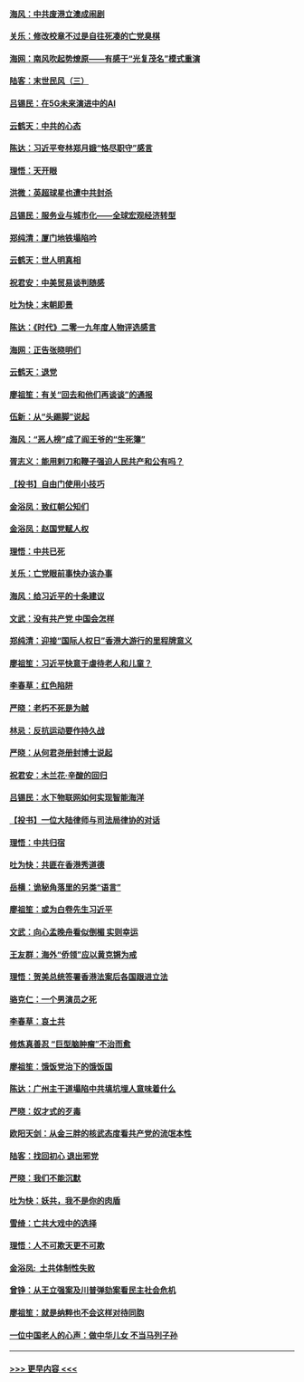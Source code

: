 #### [海风：中共废港立澳成闹剧](../pages/nsc993/n11735857.md?t=12211511) 
#### [关乐：修改校章不过是自往死凑的亡党臭棋](../pages/nsc993/n11735097.md?t=12211511) 
#### [海网：南风吹起势燎原——有感于“光复茂名”模式重演](../pages/nsc993/n11732308.md?t=12211511) 
#### [陆客：末世民风（三）](../pages/nsc993/n11732211.md?t=12211511) 
#### [吕锡民：在5G未来演进中的AI](../pages/nsc993/n11730010.md?t=12211511) 
#### [云鹤天：中共的心态](../pages/nsc993/n11729906.md?t=12211511) 
#### [陈达：习近平夸林郑月娥“恪尽职守”感言](../pages/nsc993/n11729881.md?t=12211511) 
#### [理悟：天开眼](../pages/nsc993/n11729699.md?t=12211511) 
#### [洪微：英超球星也遭中共封杀](../pages/nsc993/n11727243.md?t=12211511) 
#### [吕锡民：服务业与城市化——全球宏观经济转型](../pages/nsc993/n11725845.md?t=12211511) 
#### [郑纯清：厦门地铁塌陷吟](../pages/nsc993/n11725813.md?t=12211511) 
#### [云鹤天：世人明真相](../pages/nsc993/n11725621.md?t=12211511) 
#### [祝君安：中美贸易谈判随感](../pages/nsc993/n11725609.md?t=12211511) 
#### [吐为快：末朝即景](../pages/nsc993/n11723365.md?t=12211511) 
#### [陈达：《时代》二零一九年度人物评选感言](../pages/nsc993/n11723337.md?t=12211511) 
#### [海网：正告张晓明们](../pages/nsc993/n11723228.md?t=12211511) 
#### [云鹤天：退党](../pages/nsc993/n11723056.md?t=12211511) 
#### [廖祖笙：有关“回去和他们再谈谈”的通报](../pages/nsc993/n11722442.md?t=12211511) 
#### [伍新：从“头踢脚”说起](../pages/nsc993/n11722429.md?t=12211511) 
#### [海风：“恶人榜”成了阎王爷的“生死簿”](../pages/nsc993/n11722272.md?t=12211511) 
#### [胥志义：能用剌刀和鞭子强迫人民共产和公有吗？](../pages/nsc993/n11720569.md?t=12211511) 
#### [【投书】自由门使用小技巧](../pages/nsc993/n11720180.md?t=12211511) 
#### [金浴凤：致红朝公知们](../pages/nsc993/n11720563.md?t=12211511) 
#### [金浴凤：赵国党赋人权](../pages/nsc993/n11720533.md?t=12211511) 
#### [理悟：中共已死](../pages/nsc993/n11720233.md?t=12211511) 
#### [关乐：亡党眼前事快办该办事](../pages/nsc993/n11719160.md?t=12211511) 
#### [海风：给习近平的十条建议](../pages/nsc993/n11717616.md?t=12211511) 
#### [文武：没有共产党 中国会怎样](../pages/nsc993/n11717584.md?t=12211511) 
#### [郑纯清：迎接“国际人权日”香港大游行的里程牌意义](../pages/nsc993/n11717417.md?t=12211511) 
#### [廖祖笙：习近平快意于虐待老人和儿童？](../pages/nsc993/n11715313.md?t=12211511) 
#### [李春草：红色陷阱](../pages/nsc993/n11715029.md?t=12211511) 
#### [严晓：老朽不死是为贼](../pages/nsc993/n11712910.md?t=12211511) 
#### [林忌：反抗运动要作持久战](../pages/nsc993/n11712623.md?t=12211511) 
#### [严晓：从何君尧册封博士说起](../pages/nsc993/n11712465.md?t=12211511) 
#### [祝君安：木兰花·辛酸的回归](../pages/nsc993/n11712381.md?t=12211511) 
#### [吕锡民：水下物联网如何实现智能海洋](../pages/nsc993/n11711158.md?t=12211511) 
#### [【投书】一位大陆律师与司法局律协的对话](../pages/nsc993/n11709675.md?t=12211511) 
#### [理悟：中共归宿](../pages/nsc993/n11710059.md?t=12211511) 
#### [吐为快：共匪在香港秀道德](../pages/nsc993/n11709979.md?t=12211511) 
#### [岳横：诡秘角落里的另类“语言”](../pages/nsc993/n11709792.md?t=12211511) 
#### [廖祖笙：或为白卷先生习近平](../pages/nsc993/n11708330.md?t=12211511) 
#### [文武：向心孟晚舟看似倒楣 实则幸运](../pages/nsc993/n11708236.md?t=12211511) 
#### [王友群：海外“侨领”应以黄克锵为戒](../pages/nsc993/n11706176.md?t=12211511) 
#### [理悟：贺美总统签署香港法案后各国跟进立法](../pages/nsc993/n11706853.md?t=12211511) 
#### [骆克仁：一个男演员之死](../pages/nsc993/n11706677.md?t=12211511) 
#### [李春草：哀土共](../pages/nsc993/n11706255.md?t=12211511) 
#### [修炼真善忍 “巨型脑肿瘤”不治而愈](../pages/nsc993/n11705340.md?t=12211511) 
#### [廖祖笙：饿饭党治下的饿饭国](../pages/nsc993/n11705085.md?t=12211511) 
#### [陈达：广州主干道塌陷中共填坑埋人意味着什么](../pages/nsc993/n11705046.md?t=12211511) 
#### [严晓：奴才式的歹毒](../pages/nsc993/n11704826.md?t=12211511) 
#### [欧阳天剑：从金三胖的核武态度看共产党的流氓本性](../pages/nsc993/n11702238.md?t=12211511) 
#### [陆客：找回初心 退出邪党](../pages/nsc993/n11702213.md?t=12211511) 
#### [严晓：我们不能沉默](../pages/nsc993/n11702110.md?t=12211511) 
#### [吐为快：妖共，我不是你的肉盾](../pages/nsc993/n11701366.md?t=12211511) 
#### [雪绮：亡共大戏中的选择](../pages/nsc993/n11699922.md?t=12211511) 
#### [理悟：人不可欺天更不可欺](../pages/nsc993/n11699657.md?t=12211511) 
#### [金浴凤:  土共体制性失败](../pages/nsc993/n11699361.md?t=12211511) 
#### [曾铮：从王立强案及川普弹劾案看民主社会危机](../pages/nsc993/n11699318.md?t=12211511) 
#### [廖祖笙：就是纳粹也不会这样对待同胞](../pages/nsc993/n11697658.md?t=12211511) 
#### [一位中国老人的心声：做中华儿女 不当马列子孙](../pages/nsc993/n11697525.md?t=12211511) 

----
#### [ >>> 更早内容 <<< ](../indexes/nsc993-earlier.md)
